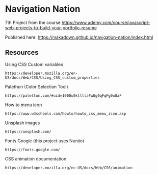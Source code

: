# Navigation Nation

7th Project from the course https://www.udemy.com/course/javascript-web-projects-to-build-your-portfolio-resume


Published here: https://makadown.github.io/navigation-nation/index.html

## Resources

Using CSS Custom variables
```
https://developer.mozilla.org/en-US/docs/Web/CSS/Using_CSS_custom_properties
```

Palethon (Color Selection Tool)
```
https://paletton.com/#uid=1000u0kllllaFw0g0qFqFg0w0aF
```

How to menu icon
```
https://www.w3schools.com/howto/howto_css_menu_icon.asp
```

Unsplash images
```
https://unsplash.com/
```

Fonts Google (this project uses Nunito)
```
https://fonts.google.com/
```

CSS animation documentation
```
https://developer.mozilla.org/en-US/docs/Web/CSS/animation
```